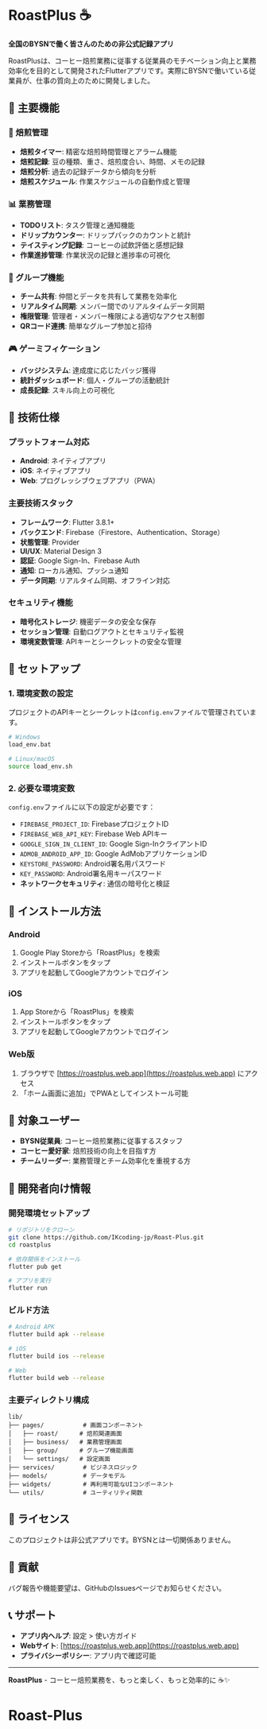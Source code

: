 # RoastPlus ☕

**全国のBYSNで働く皆さんのための非公式記録アプリ**

RoastPlusは、コーヒー焙煎業務に従事する従業員のモチベーション向上と業務効率化を目的として開発されたFlutterアプリです。実際にBYSNで働いている従業員が、仕事の質向上のために開発しました。

## 🌟 主要機能

### 📱 焙煎管理
- **焙煎タイマー**: 精密な焙煎時間管理とアラーム機能
- **焙煎記録**: 豆の種類、重さ、焙煎度合い、時間、メモの記録
- **焙煎分析**: 過去の記録データから傾向を分析
- **焙煎スケジュール**: 作業スケジュールの自動作成と管理

### 📊 業務管理
- **TODOリスト**: タスク管理と通知機能
- **ドリップカウンター**: ドリップパックのカウントと統計
- **テイスティング記録**: コーヒーの試飲評価と感想記録
- **作業進捗管理**: 作業状況の記録と進捗率の可視化

### 👥 グループ機能
- **チーム共有**: 仲間とデータを共有して業務を効率化
- **リアルタイム同期**: メンバー間でのリアルタイムデータ同期
- **権限管理**: 管理者・メンバー権限による適切なアクセス制御
- **QRコード連携**: 簡単なグループ参加と招待

### 🎮 ゲーミフィケーション
- **バッジシステム**: 達成度に応じたバッジ獲得
- **統計ダッシュボード**: 個人・グループの活動統計
- **成長記録**: スキル向上の可視化

## 🚀 技術仕様

### プラットフォーム対応
- **Android**: ネイティブアプリ
- **iOS**: ネイティブアプリ
- **Web**: プログレッシブウェブアプリ（PWA）

### 主要技術スタック
- **フレームワーク**: Flutter 3.8.1+
- **バックエンド**: Firebase（Firestore、Authentication、Storage）
- **状態管理**: Provider
- **UI/UX**: Material Design 3
- **認証**: Google Sign-In、Firebase Auth
- **通知**: ローカル通知、プッシュ通知
- **データ同期**: リアルタイム同期、オフライン対応

### セキュリティ機能
- **暗号化ストレージ**: 機密データの安全な保存
- **セッション管理**: 自動ログアウトとセキュリティ監視
- **環境変数管理**: APIキーとシークレットの安全な管理

## 🔧 セットアップ

### 1. 環境変数の設定

プロジェクトのAPIキーとシークレットは`config.env`ファイルで管理されています。

```bash
# Windows
load_env.bat

# Linux/macOS
source load_env.sh
```

### 2. 必要な環境変数

`config.env`ファイルに以下の設定が必要です：

- `FIREBASE_PROJECT_ID`: FirebaseプロジェクトID
- `FIREBASE_WEB_API_KEY`: Firebase Web APIキー
- `GOOGLE_SIGN_IN_CLIENT_ID`: Google Sign-InクライアントID
- `ADMOB_ANDROID_APP_ID`: Google AdMobアプリケーションID
- `KEYSTORE_PASSWORD`: Android署名用パスワード
- `KEY_PASSWORD`: Android署名用キーパスワード
- **ネットワークセキュリティ**: 通信の暗号化と検証

## 📱 インストール方法

### Android
1. Google Play Storeから「RoastPlus」を検索
2. インストールボタンをタップ
3. アプリを起動してGoogleアカウントでログイン

### iOS
1. App Storeから「RoastPlus」を検索
2. インストールボタンをタップ
3. アプリを起動してGoogleアカウントでログイン

### Web版
1. ブラウザで [https://roastplus.web.app](https://roastplus.web.app) にアクセス
2. 「ホーム画面に追加」でPWAとしてインストール可能

## 🎯 対象ユーザー

- **BYSN従業員**: コーヒー焙煎業務に従事するスタッフ
- **コーヒー愛好家**: 焙煎技術の向上を目指す方
- **チームリーダー**: 業務管理とチーム効率化を重視する方

## 🔧 開発者向け情報

### 開発環境セットアップ

```bash
# リポジトリをクローン
git clone https://github.com/IKcoding-jp/Roast-Plus.git
cd roastplus

# 依存関係をインストール
flutter pub get

# アプリを実行
flutter run
```

### ビルド方法

```bash
# Android APK
flutter build apk --release

# iOS
flutter build ios --release

# Web
flutter build web --release
```

### 主要ディレクトリ構成

```
lib/
├── pages/           # 画面コンポーネント
│   ├── roast/      # 焙煎関連画面
│   ├── business/   # 業務管理画面
│   ├── group/      # グループ機能画面
│   └── settings/   # 設定画面
├── services/        # ビジネスロジック
├── models/          # データモデル
├── widgets/         # 再利用可能なUIコンポーネント
└── utils/           # ユーティリティ関数
```

## 📄 ライセンス

このプロジェクトは非公式アプリです。BYSNとは一切関係ありません。

## 🤝 貢献

バグ報告や機能要望は、GitHubのIssuesページでお知らせください。

## 📞 サポート

- **アプリ内ヘルプ**: 設定 > 使い方ガイド
- **Webサイト**: [https://roastplus.web.app](https://roastplus.web.app)
- **プライバシーポリシー**: アプリ内で確認可能

---

**RoastPlus** - コーヒー焙煎業務を、もっと楽しく、もっと効率的に ☕✨
# Roast-Plus
